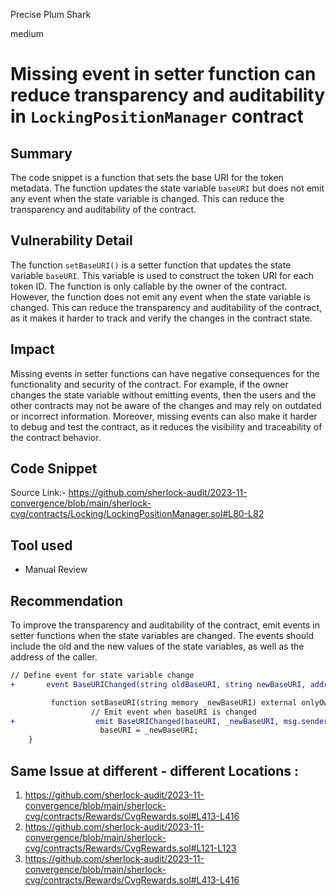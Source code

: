 Precise Plum Shark

medium

# Missing event in setter function can reduce transparency and auditability in `LockingPositionManager` contract

## Summary
The code snippet is a function that sets the base URI for the token metadata. The function updates the state variable `baseURI` but does not emit any event when the state variable is changed. This can reduce the transparency and auditability of the contract.

## Vulnerability Detail
The function `setBaseURI()` is a setter function that updates the state variable `baseURI`. This variable is used to construct the token URI for each token ID. The function is only callable by the owner of the contract. However, the function does not emit any event when the state variable is changed. This can reduce the transparency and auditability of the contract, as it makes it harder to track and verify the changes in the contract state.

## Impact
Missing events in setter functions can have negative consequences for the functionality and security of the contract. For example, if the owner changes the state variable without emitting events, then the users and the other contracts may not be aware of the changes and may rely on outdated or incorrect information. Moreover, missing events can also make it harder to debug and test the contract, as it reduces the visibility and traceability of the contract behavior.

## Code Snippet
Source Link:- https://github.com/sherlock-audit/2023-11-convergence/blob/main/sherlock-cvg/contracts/Locking/LockingPositionManager.sol#L80-L82

## Tool used
- Manual Review

## Recommendation
To improve the transparency and auditability of the contract, emit events in setter functions when the state variables are changed. The events should include the old and the new values of the state variables, as well as the address of the caller.
```diff
// Define event for state variable change 
+       event BaseURIChanged(string oldBaseURI, string newBaseURI, address indexed caller);

         function setBaseURI(string memory _newBaseURI) external onlyOwner {
                  // Emit event when baseURI is changed
+                  emit BaseURIChanged(baseURI, _newBaseURI, msg.sender);
                    baseURI = _newBaseURI;
    }

```
## Same Issue at different - different Locations :
1. https://github.com/sherlock-audit/2023-11-convergence/blob/main/sherlock-cvg/contracts/Rewards/CvgRewards.sol#L413-L416
2. https://github.com/sherlock-audit/2023-11-convergence/blob/main/sherlock-cvg/contracts/Rewards/CvgRewards.sol#L121-L123
3. https://github.com/sherlock-audit/2023-11-convergence/blob/main/sherlock-cvg/contracts/Rewards/CvgRewards.sol#L413-L416